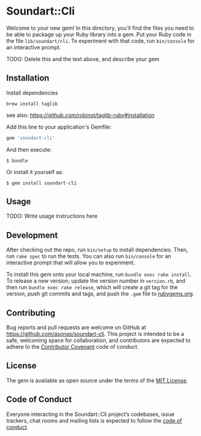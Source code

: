 # Soundart::Cli

Welcome to your new gem! In this directory, you'll find the files you need to be able to package up your Ruby library into a gem. Put your Ruby code in the file `lib/soundart/cli`. To experiment with that code, run `bin/console` for an interactive prompt.

TODO: Delete this and the text above, and describe your gem

## Installation

Install dependencies

```
brew install taglib
```

see also: https://github.com/robinst/taglib-ruby#installation

Add this line to your application's Gemfile:

```ruby
gem 'soundart-cli'
```

And then execute:

    $ bundle

Or install it yourself as:

    $ gem install soundart-cli

## Usage

TODO: Write usage instructions here

## Development

After checking out the repo, run `bin/setup` to install dependencies. Then, run `rake spec` to run the tests. You can also run `bin/console` for an interactive prompt that will allow you to experiment.

To install this gem onto your local machine, run `bundle exec rake install`. To release a new version, update the version number in `version.rb`, and then run `bundle exec rake release`, which will create a git tag for the version, push git commits and tags, and push the `.gem` file to [rubygems.org](https://rubygems.org).

## Contributing

Bug reports and pull requests are welcome on GitHub at https://github.com/asonas/soundart-cli. This project is intended to be a safe, welcoming space for collaboration, and contributors are expected to adhere to the [Contributor Covenant](http://contributor-covenant.org) code of conduct.

## License

The gem is available as open source under the terms of the [MIT License](https://opensource.org/licenses/MIT).

## Code of Conduct

Everyone interacting in the Soundart::Cli project’s codebases, issue trackers, chat rooms and mailing lists is expected to follow the [code of conduct](https://github.com/asonas/soundart-cli/blob/master/CODE_OF_CONDUCT.md).

